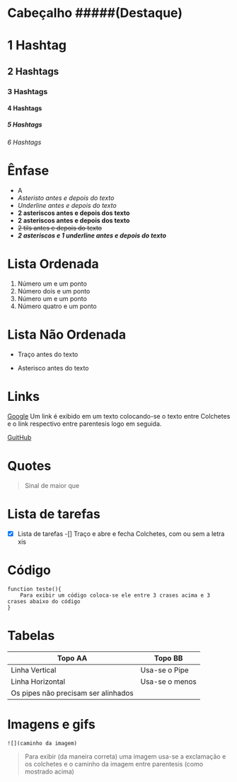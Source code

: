 # Cabeçalho #####(Destaque)
# 1 Hashtag
## 2 Hashtags
### 3 Hashtags
#### 4 Hashtags
##### 5 Hashtags
###### 6 Hashtags

# Ênfase
* A
* *Asteristo antes e depois do texto*
* _Underline antes e depois do texto_ 
* **2 asteriscos antes e depois dos texto** 
* __2 asteriscos antes e depois dos texto__ 
* ~~2 tils antes e depois do texto~~ 
* **_2 asteriscos e 1 underline antes e depois do texto_** 

# Lista Ordenada
1. Número um e um ponto
2. Número dois e um ponto
1. Número um e um ponto
4. Número quatro e um ponto

# Lista Não Ordenada
- Traço antes do texto
* Asterisco antes do texto

# Links
[Google](http://google.com) Um link é exibido em um texto colocando-se o texto entre Colchetes e o link respectivo entre parentesis logo em seguida.

[GuitHub](https://guithub.com)

# Quotes 
> Sinal de maior que

# Lista de tarefas
-[x] Lista de tarefas 
-[] Traço e abre e fecha Colchetes, com ou sem a letra xis

# Código
```
function teste(){
    Para exibir um código coloca-se ele entre 3 crases acima e 3 crases abaixo do código
}
```

# Tabelas
| Topo AA        | Topo BB       |
|----------------|---------------|
| Linha Vertical | Usa-se o Pipe |
| Linha Horizontal| Usa-se o menos |
| Os pipes não precisam ser alinhados||

# Imagens e gifs
```
![](caminho da imagem)
```
> Para exibir (da maneira correta) uma imagem usa-se a exclamação e os colchetes e o caminho da imagem entre parentesis (como mostrado acima)
